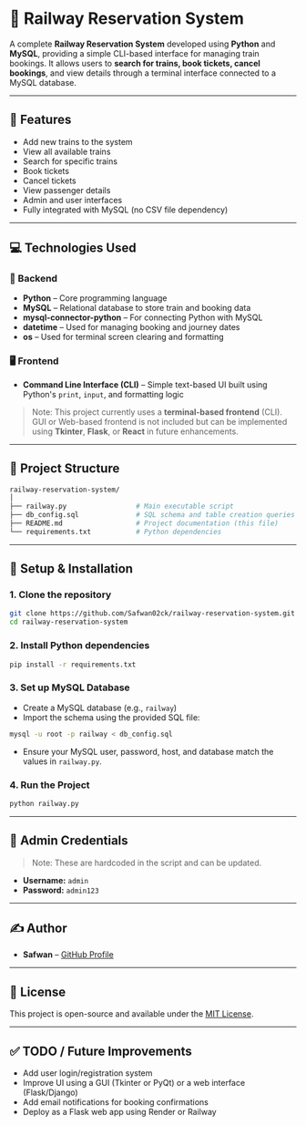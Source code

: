 # 🚆 Railway Reservation System

A complete **Railway Reservation System** developed using **Python** and **MySQL**, providing a simple CLI-based interface for managing train bookings. It allows users to **search for trains, book tickets, cancel bookings**, and view details through a terminal interface connected to a MySQL database.

---

## 📌 Features

- Add new trains to the system
- View all available trains
- Search for specific trains
- Book tickets
- Cancel tickets
- View passenger details
- Admin and user interfaces
- Fully integrated with MySQL (no CSV file dependency)

---

## 💻 Technologies Used

### 🔧 Backend
- **Python** – Core programming language
- **MySQL** – Relational database to store train and booking data
- **mysql-connector-python** – For connecting Python with MySQL
- **datetime** – Used for managing booking and journey dates
- **os** – Used for terminal screen clearing and formatting

### 🖥️ Frontend
- **Command Line Interface (CLI)** – Simple text-based UI built using Python's `print`, `input`, and formatting logic

> Note: This project currently uses a **terminal-based frontend** (CLI). GUI or Web-based frontend is not included but can be implemented using **Tkinter**, **Flask**, or **React** in future enhancements.

---

## 📂 Project Structure

```bash
railway-reservation-system/
│
├── railway.py                 # Main executable script
├── db_config.sql              # SQL schema and table creation queries
├── README.md                  # Project documentation (this file)
└── requirements.txt           # Python dependencies
```

---

## 🧪 Setup & Installation

### 1. Clone the repository
```bash
git clone https://github.com/Safwan02ck/railway-reservation-system.git
cd railway-reservation-system
```

### 2. Install Python dependencies
```bash
pip install -r requirements.txt
```

### 3. Set up MySQL Database
- Create a MySQL database (e.g., `railway`)
- Import the schema using the provided SQL file:
```bash
mysql -u root -p railway < db_config.sql
```
- Ensure your MySQL user, password, host, and database match the values in `railway.py`.

### 4. Run the Project
```bash
python railway.py
```

---

## 🔐 Admin Credentials

> Note: These are hardcoded in the script and can be updated.

- **Username:** `admin`
- **Password:** `admin123`

---

## ✍️ Author

- **Safwan** – [GitHub Profile](https://github.com/Safwan02ck)

---

## 📃 License

This project is open-source and available under the [MIT License](LICENSE).

---

## ✅ TODO / Future Improvements

- Add user login/registration system
- Improve UI using a GUI (Tkinter or PyQt) or a web interface (Flask/Django)
- Add email notifications for booking confirmations
- Deploy as a Flask web app using Render or Railway
